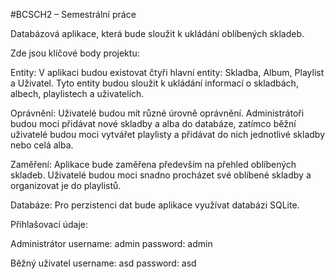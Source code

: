 #BCSCH2 – Semestrální práce

Databázová aplikace, která bude sloužit k ukládání oblíbených skladeb.

Zde jsou klíčové body projektu:

Entity: V aplikaci budou existovat čtyři hlavní entity: Skladba, Album, Playlist a Uživatel. Tyto entity budou sloužit k ukládání informací o skladbách, albech, playlistech a uživatelích.

Oprávnění: Uživatelé budou mít různé úrovně oprávnění. Administrátoři budou moci přidávat nové skladby a alba do databáze, zatímco běžní uživatelé budou moci vytvářet playlisty a přidávat do nich jednotlivé skladby nebo celá alba.

Zaměření: Aplikace bude zaměřena především na přehled oblíbených skladeb. Uživatelé budou moci snadno procházet své oblíbené skladby a organizovat je do playlistů.

Databáze: Pro perzistenci dat bude aplikace využívat databázi SQLite.

Přihlašovací údaje:

Administrátor
username: admin
password: admin

Běžný uživatel
username: asd
password: asd
